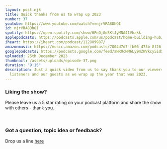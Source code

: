 ```yaml
---
layout: post.njk
title: Quick thanks from us to wrap up 2023
number: 37
youtube: https://www.youtube.com/watch?v=njrVRA8DhOI
id: njrVRA8DhOI
spotify: https://open.spotify.com/show/6PnOjGdSKtJyMNA41Vhakk
applepodcasts: https://podcasts.apple.com/us/podcast/home-building-hub/id1681936589
iheart: https://iheart.com/podcast/112809987/
amazonmusic: https://music.amazon.com/podcasts/7004d7d7-fb06-473b-8f26-8ce9992cac11
googlepodcasts: https://podcasts.google.com/feed/aHR0cHM6Ly9mZWVkcy5idXp6c3Byb3V0LmNvbS8yMTM5MTU1LnJzcw==
uploaded: 25th December 2023
thumbnail: /assets/uploads/episode-37.png
duration: "9:15"
description: Just a quick video from us to say thank you to our viewers,
  listeners and our guests as we wrap up the year that was 2023.
---
```

### Liking the show?

Please leave us a 5 star rating on your podcast platform and share the show with others - thank you.

<br>

### Got a question, topic idea or feedback?

Drop us a line <a href="/contact" id="contact-us" target="_blank">here</a>